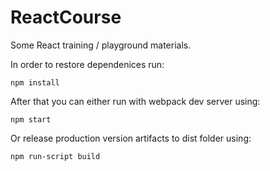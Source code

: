 # ReactCourse
Some React training / playground materials.

In order to restore dependenices run:

`npm install`

After that you can either run with webpack dev server using:

`npm start`

Or release production version artifacts to dist folder using:

`npm run-script build`
